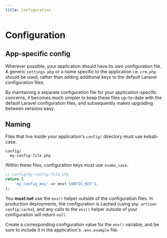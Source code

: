 ```yaml
---
title: Configuration
---
```


# Configuration

## App-specific config

Wherever possible, your application should have its own configuration file. A generic `settings.php` or a name specific to the application i.e. `crm.php` should be used, rather than adding additional keys to the default Laravel configuration files.

By maintaining a separate configuration file for your application-specific concerns, it becomes much simpler to keep these files up-to-date with the default Laravel configuration files, and subsequently makes upgrading between versions easy.

## Naming

Files that live inside your application's `config/` directory must use kebab-case.

```
config/
  my-config-file.php
```

Within these files, configuration keys must use `snake_case`.

```php
// config/my-config-file.php
return [
    'my_config_key' => env('CONFIG_KEY'),
];
```

You **must not** use the `env()` helper outside of the configuration files. In production deployments, the configuration is cached (using `php artisan config:cache`), and any calls to the `env()` helper outside of your configuration will return `null`.

Create a corresponding configuration value for the `env()` variable, and be sure to include it in the application's `.env.example` file.
